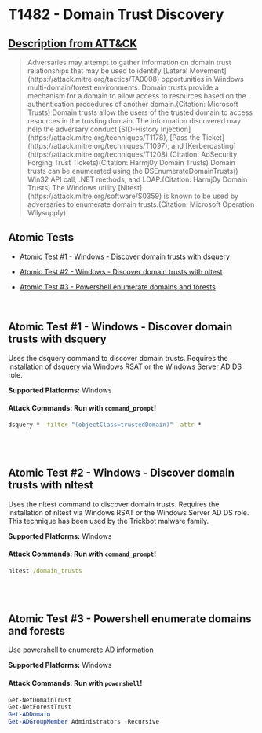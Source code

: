 # T1482 - Domain Trust Discovery

## [Description from ATT&CK](https://attack.mitre.org/wiki/Technique/T1482)

<blockquote>Adversaries may attempt to gather information on domain trust relationships that may be used to identify [Lateral Movement](https://attack.mitre.org/tactics/TA0008) opportunities in Windows multi-domain/forest environments. Domain trusts provide a mechanism for a domain to allow access to resources based on the authentication procedures of another domain.(Citation: Microsoft Trusts) Domain trusts allow the users of the trusted domain to access resources in the trusting domain. The information discovered may help the adversary conduct [SID-History Injection](https://attack.mitre.org/techniques/T1178), [Pass the Ticket](https://attack.mitre.org/techniques/T1097), and [Kerberoasting](https://attack.mitre.org/techniques/T1208).(Citation: AdSecurity Forging Trust Tickets)(Citation: Harmj0y Domain Trusts) Domain trusts can be enumerated using the DSEnumerateDomainTrusts() Win32 API call, .NET methods, and LDAP.(Citation: Harmj0y Domain Trusts) The Windows utility [Nltest](https://attack.mitre.org/software/S0359) is known to be used by adversaries to enumerate domain trusts.(Citation: Microsoft Operation Wilysupply)</blockquote>

## Atomic Tests

- [Atomic Test #1 - Windows - Discover domain trusts with dsquery](#atomic-test-1---windows---discover-domain-trusts-with-dsquery)

- [Atomic Test #2 - Windows - Discover domain trusts with nltest](#atomic-test-2---windows---discover-domain-trusts-with-nltest)

- [Atomic Test #3 - Powershell enumerate domains and forests](#atomic-test-3---powershell-enumerate-domains-and-forests)

<br/>

## Atomic Test #1 - Windows - Discover domain trusts with dsquery

Uses the dsquery command to discover domain trusts.
Requires the installation of dsquery via Windows RSAT or the Windows Server AD DS role.

**Supported Platforms:** Windows

#### Attack Commands: Run with `command_prompt`!

```cmd
dsquery * -filter "(objectClass=trustedDomain)" -attr *
```

<br/>
<br/>

## Atomic Test #2 - Windows - Discover domain trusts with nltest

Uses the nltest command to discover domain trusts.
Requires the installation of nltest via Windows RSAT or the Windows Server AD DS role.
This technique has been used by the Trickbot malware family.

**Supported Platforms:** Windows

#### Attack Commands: Run with `command_prompt`!

```cmd
nltest /domain_trusts
```

<br/>
<br/>

## Atomic Test #3 - Powershell enumerate domains and forests

Use powershell to enumerate AD information

**Supported Platforms:** Windows

#### Attack Commands: Run with `powershell`!

```powershell
Get-NetDomainTrust
Get-NetForestTrust
Get-ADDomain
Get-ADGroupMember Administrators -Recursive
```

<br/>
